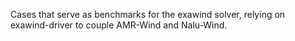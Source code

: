 Cases that serve as benchmarks for the exawind solver, relying on exawind-driver to couple AMR-Wind and Nalu-Wind.